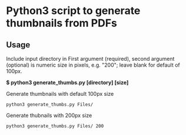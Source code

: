 # Python3 script to generate thumbnails from PDFs

## Usage

Include input directory in First argument (required), second argument (optional) is numeric size in pixels, e.g. "200"; leave blank for default of 100px.

**$ python3 generate_thumbs.py [directory] [size]**

Generate thumbnails with default 100px size  

`python3 generate_thumbs.py Files/`

Generate thubnails with 200px size  

`python3 generate_thumbs.py Files/ 200`
